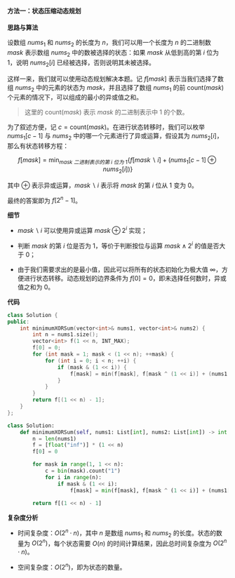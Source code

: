 #### 方法一：状态压缩动态规划

**思路与算法**

设数组 $\textit{nums}_1$ 和 $\textit{nums}_2$ 的长度为 $n$，我们可以用一个长度为 $n$ 的二进制数 $\textit{mask}$ 表示数组 $\textit{nums}_2$ 中的数被选择的状态：如果 $\textit{mask}$ 从低到高的第 $i$ 位为 $1$，说明 $\textit{nums}_2[i]$ 已经被选择，否则说明其未被选择。

这样一来，我们就可以使用动态规划解决本题。记 $f[\textit{mask}]$ 表示当我们选择了数组 $\textit{nums}_2$ 中的元素的状态为 $\textit{mask}$，并且选择了数组 $\textit{nums}_1$ 的前 $\text{count}(\textit{mask})$ 个元素的情况下，可以组成的最小的异或值之和。

> 这里的 $\text{count}(\textit{mask})$ 表示 $\textit{mask}$ 的二进制表示中 $1$ 的个数。

为了叙述方便，记 $c = \text{count}(\textit{mask})$。在进行状态转移时，我们可以枚举 $\textit{nums}_1[c-1]$ 与 $\textit{nums}_2$ 中的哪一个元素进行了异或运算，假设其为 $\textit{nums}_2[i]$，那么有状态转移方程：

$$
f[\textit{mask}] = \min_{\textit{mask} ~二进制表示的第~ i ~位为~ 1} \big\{ f[\textit{mask} \backslash i] + (\textit{nums}_1[c-1] \oplus \textit{nums}_2[i]) \big\}
$$

其中 $\oplus$ 表示异或运算，$\textit{mask} \backslash i$ 表示将 $\textit{mask}$ 的第 $i$ 位从 $1$ 变为 $0$。

最终的答案即为 $f[2^n - 1]$。

**细节**

- $\textit{mask} \backslash i$ 可以使用异或运算 $\textit{mask} \oplus 2^i$ 实现；

- 判断 $\textit{mask}$ 的第 $i$ 位是否为 $1$，等价于判断按位与运算 $\textit{mask} \wedge 2^i$ 的值是否大于 $0$；

- 由于我们需要求出的是最小值，因此可以将所有的状态初始化为极大值 $\infty$，方便进行状态转移。动态规划的边界条件为 $f[0]=0$，即未选择任何数时，异或值之和为 $0$。

**代码**

```C++ [sol1-C++]
class Solution {
public:
    int minimumXORSum(vector<int>& nums1, vector<int>& nums2) {
        int n = nums1.size();
        vector<int> f(1 << n, INT_MAX);
        f[0] = 0;
        for (int mask = 1; mask < (1 << n); ++mask) {
            for (int i = 0; i < n; ++i) {
                if (mask & (1 << i)) {
                    f[mask] = min(f[mask], f[mask ^ (1 << i)] + (nums1[__builtin_popcount(mask) - 1] ^ nums2[i]));
                }
            }
        }
        return f[(1 << n) - 1];
    }
};
```

```Python [sol1-Python3]
class Solution:
    def minimumXORSum(self, nums1: List[int], nums2: List[int]) -> int:
        n = len(nums1)
        f = [float("inf")] * (1 << n)
        f[0] = 0

        for mask in range(1, 1 << n):
            c = bin(mask).count("1")
            for i in range(n):
                if mask & (1 << i):
                    f[mask] = min(f[mask], f[mask ^ (1 << i)] + (nums1[c - 1] ^ nums2[i]))
        
        return f[(1 << n) - 1]
```

**复杂度分析**

- 时间复杂度：$O(2^n \cdot n)$，其中 $n$ 是数组 $\textit{nums}_1$ 和 $\textit{nums}_2$ 的长度。状态的数量为 $O(2^n)$，每个状态需要 $O(n)$ 的时间计算结果，因此总时间复杂度为 $O(2^n \cdot n)$。

- 空间复杂度：$O(2^n)$，即为状态的数量。